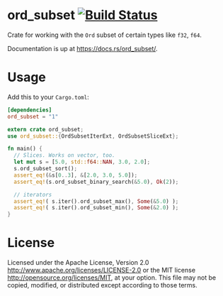 # ord_subset [![Build Status](https://travis-ci.org/Emerentius/ord_subset.svg?branch=master)](https://travis-ci.org/Emerentius/ord_subset)

Crate for working with the `Ord` subset of certain types like `f32`, `f64`.



Documentation is up at https://docs.rs/ord_subset/.

# Usage
Add this to your `Cargo.toml`:
```toml
[dependencies]
ord_subset = "1"
```

```rust
extern crate ord_subset;
use ord_subset::{OrdSubsetIterExt, OrdSubsetSliceExt};

fn main() {
  // Slices. Works on vector, too.
  let mut s = [5.0, std::f64::NAN, 3.0, 2.0];
  s.ord_subset_sort();
  assert_eq!(&s[0..3], &[2.0, 3.0, 5.0]);
  assert_eq!(s.ord_subset_binary_search(&5.0), Ok(2));

  // iterators
  assert_eq!( s.iter().ord_subset_max(), Some(&5.0) );
  assert_eq!( s.iter().ord_subset_min(), Some(&2.0) );
}
```

# License
Licensed under the Apache License, Version 2.0 http://www.apache.org/licenses/LICENSE-2.0 or the MIT license
http://opensource.org/licenses/MIT, at your option. This file may not be copied, modified, or distributed
except according to those terms.
